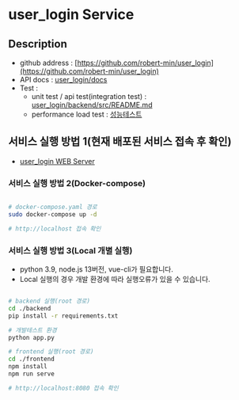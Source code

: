 # user_login Service

## Description
- github address : [https://github.com/robert-min/user_login](https://github.com/robert-min/user_login)
- API docs : [user_login/docs](http://15.165.197.195:8000/doc)
- Test : 
  - unit test / api test(integration test) : [user_login/backend/src/README.md](https://github.com/robert-min/user_login/tree/main/backend/src)
  - performance load test : [성능테스트](https://github.com/robert-min/user_login/issues/11)

## 서비스 실행 방법 1(현재 배포된 서비스 접속 후 확인)

- [user_login WEB Server](http://15.165.197.195)
  

### 서비스 실행 방법 2(Docker-compose)

```sh

# docker-compose.yaml 경로
sudo docker-compose up -d

# http://localhost 접속 확인

```

### 서비스 실행 방법 3(Local 개별 실행)
- python 3.9, node.js 13버전, vue-cli가 필요합니다.
- Local 실행의 경우 개발 환경에 따라 실행오류가 있을 수 있습니다.
```sh

# backend 실행(root 경로)
cd ./backend
pip install -r requirements.txt

# 개발테스트 환경
python app.py

# frontend 실행(root 경로)
cd ./frontend
npm install
npm run serve

# http://localhost:8080 접속 확인

```

  